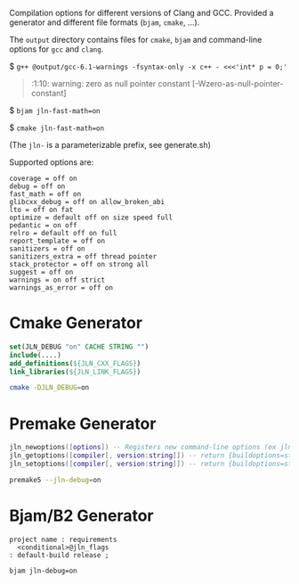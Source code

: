 Compilation options for different versions of Clang and GCC. Provided a generator and different file formats (`bjam`, `cmake`, ...).

The `output` directory contains files for `cmake`, `bjam` and command-line options for `gcc` and `clang`.

$ `g++ @output/gcc-6.1-warnings -fsyntax-only -x c++ - <<<'int* p = 0;'`

> <stdin>:1:10: warning: zero as null pointer constant \[-Wzero-as-null-pointer-constant]

$ `bjam jln-fast-math=on`

$ `cmake jln-fast-math=on`

(The `jln-` is a parameterizable prefix, see generate.sh)

Supported options are:

<!-- ./compiler-options.lua generators/options.lua -->
```
coverage = off on
debug = off on
fast_math = off on
glibcxx_debug = off on allow_broken_abi
lto = off on fat
optimize = default off on size speed full
pedantic = on off
relro = default off on full
report_template = off on
sanitizers = off on
sanitizers_extra = off thread pointer
stack_protector = off on strong all
suggest = off on
warnings = on off strict
warnings_as_error = off on
```

# Cmake Generator

```cmake
set(JLN_DEBUG "on" CACHE STRING "")
include(....)
add_definitions(${JLN_CXX_FLAGS})
link_libraries(${JLN_LINK_FLAGS})
```

```bash
cmake -DJLN_DEBUG=on
```

# Premake Generator

```lua
jln_newoptions([options]) -- Registers new command-line options (ex jln_newoptions({debug='on'}))
jln_getoptions([compiler[, version:string]]) -- return {buildoptions=string, linkoptions=string}
jln_setoptions([compiler[, version:string]]) -- return {buildoptions=string, linkoptions=string}
```

```bash
premake5 --jln-debug=on
```

# Bjam/B2 Generator

```jam
project name : requirements
  <conditional>@jln_flags
: default-build release ;
```

```bash
bjam jln-debug=on
```
